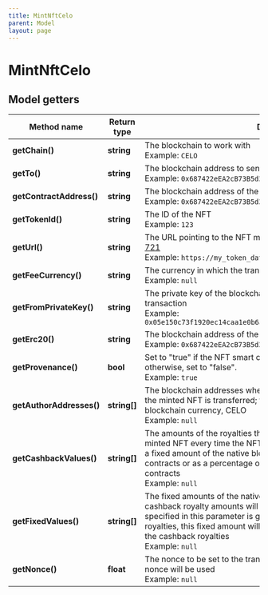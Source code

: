 ```yaml
---
title: MintNftCelo
parent: Model
layout: page
---
```


# MintNftCelo

## Model getters

Method name | Return type | Description | Notes
------------ | ------------- | ------------- | -------------
**getChain()** | **string** | The blockchain to work with <br>Example: `CELO` |
**getTo()** | **string** | The blockchain address to send the NFT to <br>Example: `0x687422eEA2cB73B5d3e242bA5456b782919AFc85` |
**getContractAddress()** | **string** | The blockchain address of the smart contract to build the NFT on <br>Example: `0x687422eEA2cB73B5d3e242bA5456b782919AFc85` |
**getTokenId()** | **string** | The ID of the NFT <br>Example: `123` |
**getUrl()** | **string** | The URL pointing to the NFT metadata; for more information, see <a href="https://eips.ethereum.org/EIPS/eip-721#specification" target="_blank">EIP-721</a> <br>Example: `https://my_token_data.com` |
**getFeeCurrency()** | **string** | The currency in which the transaction fee will be paid <br>Example: `null` |
**getFromPrivateKey()** | **string** | The private key of the blockchain address that will pay the fee for the transaction <br>Example: `0x05e150c73f1920ec14caa1e0b6aa09940899678051a78542840c2668ce5080c2` |
**getErc20()** | **string** | The blockchain address of the custom fungible token <br>Example: `0x687422eEA2cB73B5d3e242bA5456b782919AFc85` | [optional]
**getProvenance()** | **bool** | Set to "true" if the NFT smart contract is of the provenance type; otherwise, set to "false". <br>Example: `true` | [optional]
**getAuthorAddresses()** | **string[]** | The blockchain addresses where the royalties will be sent every time the minted NFT is transferred; the royalties are paid in the native blockchain currency, CELO <br>Example: `null` | [optional]
**getCashbackValues()** | **string[]** | The amounts of the royalties that will be paid to the authors of the minted NFT every time the NFT is transferred; the amount is defined as a fixed amount of the native blockchain currency for cashback smart contracts or as a percentage of the NFT price for provenance smart contracts <br>Example: `null` | [optional]
**getFixedValues()** | **string[]** | The fixed amounts of the native blockchain currency to which the cashback royalty amounts will be compared to; if the fixed amount specified in this parameter is greater than the amount of the cashback royalties, this fixed amount will be sent to the NFT authors instead of the cashback royalties <br>Example: `null` | [optional]
**getNonce()** | **float** | The nonce to be set to the transaction; if not present, the last known nonce will be used <br>Example: `null` | [optional]

